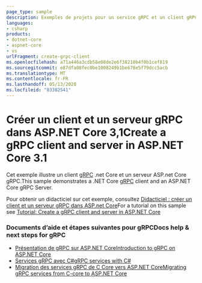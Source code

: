 ```yaml
---
page_type: sample
description: Exemples de projets pour un service gRPC et un client gRPC sur ASP.NET Core.
languages:
- csharp
products:
- dotnet-core
- aspnet-core
- vs
urlFragment: create-grpc-client
ms.openlocfilehash: a71a446a3cdb58e08de2e6f38210b4f0b1cef819
ms.sourcegitcommit: e87dfa08fec0be1008249b1be678e5f79dcc5acb
ms.translationtype: MT
ms.contentlocale: fr-FR
ms.lasthandoff: 05/13/2020
ms.locfileid: "83382541"
---
```

# <a name="create-a-grpc-client-and-server-in-aspnet-core-31"></a><span data-ttu-id="639d2-102">Créer un client et un serveur gRPC dans ASP.NET Core 3,1</span><span class="sxs-lookup"><span data-stu-id="639d2-102">Create a gRPC client and server in ASP.NET Core 3.1</span></span>

<span data-ttu-id="639d2-103">Cet exemple illustre un client [gRPC](https://grpc.io/docs/guides/) .net Core et un serveur ASP.net Core gRPC.</span><span class="sxs-lookup"><span data-stu-id="639d2-103">This sample demonstrates a .NET Core [gRPC](https://grpc.io/docs/guides/) client and an ASP.NET Core gRPC Server.</span></span>

<span data-ttu-id="639d2-104">Pour obtenir un didacticiel sur cet exemple, consultez [Didacticiel : créer un client et un serveur gRPC dans ASP.net Core](https://docs.microsoft.com/aspnet/core/tutorials/grpc/grpc-start?view=aspnetcore-3.1&tabs=visual-studio)</span><span class="sxs-lookup"><span data-stu-id="639d2-104">For a tutorial on this sample see [Tutorial: Create a gRPC client and server in ASP.NET Core](https://docs.microsoft.com/aspnet/core/tutorials/grpc/grpc-start?view=aspnetcore-3.1&tabs=visual-studio)</span></span>

### <a name="docs-help--next-steps-for-grpc"></a><span data-ttu-id="639d2-105">Documents d’aide et étapes suivantes pour gRPC</span><span class="sxs-lookup"><span data-stu-id="639d2-105">Docs help & next steps for gRPC</span></span>

* [<span data-ttu-id="639d2-106">Présentation de gRPC sur ASP.NET Core</span><span class="sxs-lookup"><span data-stu-id="639d2-106">Introduction to gRPC on ASP.NET Core</span></span>](https://docs.microsoft.com/aspnet/core/grpc/)
* [<span data-ttu-id="639d2-107">Services gRPC avec C#</span><span class="sxs-lookup"><span data-stu-id="639d2-107">gRPC services with C#</span></span>](https://docs.microsoft.com/aspnet/core/grpc/basics/)
* [<span data-ttu-id="639d2-108">Migration des services gRPC de C Core vers ASP.NET Core</span><span class="sxs-lookup"><span data-stu-id="639d2-108">Migrating gRPC services from C-core to ASP.NET Core</span></span>](https://docs.microsoft.com/aspnet/core/grpc/migration/)
